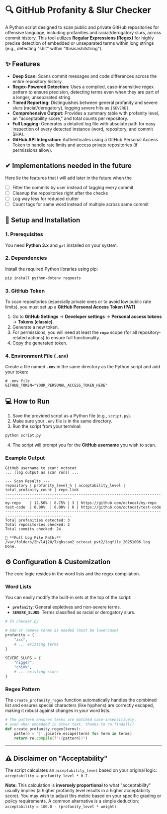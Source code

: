 # 🔍 GitHub Profanity & Slur Checker

A Python script designed to scan public and private GitHub repositories for offensive language, including profanities and racial/derogatory slurs, across commit history. This tool utilizes **Regular Expressions (Regex)** for highly precise detection of embedded or unseparated terms within long strings (e.g., detecting "shit" within "thisisashitstring").

## ✨ Features

  * **Deep Scan:** Scans commit messages and code differences across the entire repository history.
  * **Regex-Powered Detection:** Uses a compiled, case-insensitive regex pattern to ensure precision, detecting terms even when they are part of a longer, unseparated string.
  * **Tiered Reporting:** Distinguishes between general profanity and severe slurs (racial/derogatory), logging severe hits as `[SEVERE]`.
  * **Comprehensive Output:** Provides a summary table with profanity level, an "acceptability score," and total counts per repository.
  * **Full Logging:** Generates a detailed log file with absolute path for easy inspection of every detected instance (word, repository, and commit SHA).
  * **GitHub API Integration:** Authenticates using a GitHub Personal Access Token to handle rate limits and access private repositories (if permissions allow).

## ✔ Implementations needed in the future
Here lie the features that i will add later in the future when the 

- [ ] Filter the commits by user instead of tagging every commit
- [ ] Cleanup the repositories right after the checks
- [ ] Log way less for reduced clutter
- [ ] Count tags for same word instead of multiple across same commit

## 🚀 Setup and Installation

### 1\. Prerequisites

You need **Python 3.x** and `git` installed on your system.

### 2\. Dependencies

Install the required Python libraries using pip:

```bash
pip install python-dotenv requests
```

### 3\. GitHub Token

To scan repositories (especially private ones or to avoid low public rate limits), you must set up a **GitHub Personal Access Token (PAT)**.

1.  Go to **GitHub Settings** $\rightarrow$ **Developer settings** $\rightarrow$ **Personal access tokens** $\rightarrow$ **Tokens (classic)**.
2.  Generate a new token.
3.  For permissions, you will need at least the **`repo`** scope (for all repository-related actions) to ensure full functionality.
4.  Copy the generated token.

### 4\. Environment File (`.env`)

Create a file named **`.env`** in the same directory as the Python script and add your token:

```
# .env file
GITHUB_TOKEN="YOUR_PERSONAL_ACCESS_TOKEN_HERE"
```

## 💻 How to Run

1.  Save the provided script as a Python file (e.g., `script.py`).
2.  Make sure your `.env` file is in the same directory.
3.  Run the script from your terminal:

<!-- end list -->

```bash
python script.py
```

4.  The script will prompt you for the **GitHub username** you wish to scan.

### Example Output

```
GitHub username to scan: octocat
... (log output as scan runs) ...

--- Scan Results ---
repository | profanity_level_% | acceptability_level | total_profanity_count | repo_link
----------------------------------------------------------------------------------------------------
my-repo    | 12.50% | 8.75% | 3 | https://github.com/octocat/my-repo
test-code  | 0.00%  | 0.00% | 0 | https://github.com/octocat/test-code
----------------------------------------------------------------------------------------------------
Total profanities detected: 3
Total repositories checked: 2
Total commits checked: 24

🔗 **Full Log File Path:**
/var/folders/2h/l4j20/T/ghscan2_octocat_pvt2/logfile_20251006.log
Done.
```

## ⚙️ Configuration & Customization

The core logic resides in the word lists and the regex compilation.

### Word Lists

You can easily modify the built-in sets at the top of the script:

  * **`profanity`**: General expletives and non-severe terms.
  * **`SEVERE_SLURS`**: Terms classified as racial or derogatory slurs.

<!-- end list -->

```python
# In checker.py

# Add or remove terms as needed (must be lowercase)
profanity = {
    "ass", 
    # ... existing terms
}

SEVERE_SLURS = {
    "nigger", 
    "chink", 
    # ... existing slurs
}
```

### Regex Pattern

The `create_profanity_regex` function automatically handles the combined list and ensures special characters (like hyphens) are correctly escaped, making it robust against changes in your word lists.

```python
# The pattern ensures terms are matched case-insensitively, 
# even when embedded in other text, thanks to re.findall()
def create_profanity_regex(terms):
    pattern = '|'.join(re.escape(term) for term in terms)
    return re.compile(f"({pattern})")
```

-----

## ⚠️ Disclaimer on "Acceptability"

The script calculates an `acceptability_level` based on your original logic: `acceptability = profanity_level * 0.7`.

**Note:** This calculation is **inversely proportional** to what "acceptability" usually implies (a higher profanity level results in a higher acceptability score). You may wish to adjust this metric based on your specific grading or policy requirements. A common alternative is a simple deduction: `acceptability = 100.0 - (profanity_level * weight)`.
